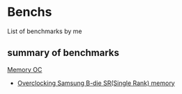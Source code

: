 # Benchs
List of benchmarks by me
## summary of benchmarks
[Memory OC](https://github.com/IKEDAI1014/PersonalNote/tree/main/CONTENTS/Benchs/Memory%20OC)  
- [Overclocking Samsung B-die SR(Single Rank) memory](https://github.com/IKEDAI1014/PersonalNote/tree/main/CONTENTS/Benchs/Memory%20OC/samsung%20B-die/SR)  
